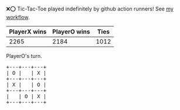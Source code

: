 :x::o: Tic-Tac-Toe played indefinitely by github action runners! See [my workflow](.github/workflows/play.yaml).

|PlayerX wins|PlayerO wins|Ties|
|-|-|-|
|2265|2184|1012|

PlayerO's turn.

<pre>
+---+---+---+
| O |   | X |
+---+---+---+
| X |   | O |
+---+---+---+
|   | O | X |
+---+---+---+
</pre>